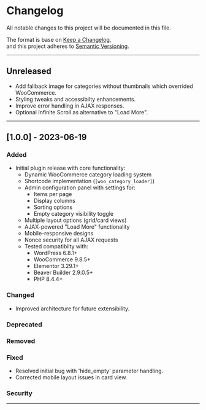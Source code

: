 # Changelog

All notable changes to this project will be documented in this file.

The format is base on [Keep a Changelog](https://keepachangelog.com/en/1.0.0/),  
and this project adheres to [Semantic Versioning](https://semver.org/spec/v2.0.0.html).

---

## Unreleased

- Add fallback image for categories without thumbnails which overrided WooCommerce.
- Styling tweaks and accessibilty enhancements.
- Improve error handling in AJAX responses.
- Optional Infinite Scroll as alternative to "Load More".

---

## [1.0.0] - 2023-06-19

### Added
- Initial plugin release with core functionality:
  - Dynamic WooCommerce category loading system
  - Shortcode implementation (`[woo_category_loader]`)
  - Admin configuration panel with settings for:
    - Items per page
    - Display columns
    - Sorting options
    - Empty category visibility toggle
  - Multiple layout options (grid/card views)
  - AJAX-powered "Load More" functionality
  - Mobile-responsive designs
  - Nonce security for all AJAX requests
  - Tested compatibilty with:
    - WordPress 6.8.1+
    - WooCommerce 9.8.5+
    - Elementor 3.29.1+
    - Beaver Builder 2.9.0.5+
    - PHP 8.4.4+

### Changed
- Improved architecture for future extensibility.

### Deprecated

### Removed

### Fixed
- Resolved initial bug with 'hide_empty' parameter handling.
- Corrected mobile layout issues in card view.

### Security

---